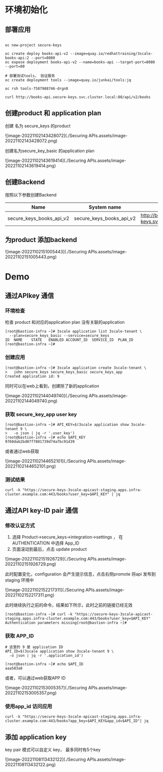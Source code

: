 ### 

# 环境初始化

## 部署应用

```

oc new-project secure-keys

oc create deploy books-api-v2 --image=quay.io/redhattraining/3scale-books-api:2 --port=8080 
oc expose deployment books-api-v2 --name=books-api --target-port=8080 --port=80

# 部署测试tools， 验证服务
oc create deployment tools --image=quay.io/junkai/tools:jq

oc rsh tools-7587988746-drgn8

curl http://books-api.secure-keys.svc.cluster.local:80/api/v2/books 

```



## 创建product 和 application plan

创建 名为 secure_keys 的product

![image-20221102143428072](./Securing APIs.assets/image-20221102143428072.png)



创建名为secure_key_basic 的application plan 

![image-20221102143619414](./Securing APIs.assets/image-20221102143619414.png)



## 创建Backend

按照以下参数创建Backend

| Name                     | System name              | Private base URL                                             |
| ------------------------ | ------------------------ | ------------------------------------------------------------ |
| secure_keys_books_api_v2 | secure_keys_books_api_v2 | http://books-api.secure-keys.svc.cluster.local:80/api/v2/books |



## 为product 添加backend



![image-20221102151005443](./Securing APIs.assets/image-20221102151005443.png)



# Demo

## 通过APIkey 通信



### 环境检查

检查 product 和对应的application plan 没有关联的application

```
[root@bastion-infra ~]# 3scale application list 3scale-tenant \
  --plan=secure_keys_basic --service=secure_keys
ID	NAME	STATE	ENABLED	ACCOUNT_ID	SERVICE_ID	PLAN_ID
[root@bastion-infra ~]#
```



### 创建应用

```
[root@bastion-infra ~]# 3scale application create 3scale-tenant \
>   john secure_keys secure_keys_basic secure_keys_app
Created application id: 9
```

同时可以在web上看到，创建除了新的application 

![image-20221102144049740](./Securing APIs.assets/image-20221102144049740.png)



### 获取 secure_key_app user key

```
[root@bastion-infra ~]# API_KEY=$(3scale application show 3scale-tenant 9 \
>   -o json | jq -r '.user_key')
[root@bastion-infra ~]# echo $API_KEY
9760dab2bd07f7801739d74a7bc91d39
```

或者通过web获取 

![image-20221102144652101](./Securing APIs.assets/image-20221102144652101.png)



### 测试结果



```
curl -k "https://secure-keys-3scale-apicast-staging.apps.infra-cluster.example.com:443/books?user_key=$API_KEY" | jq

```



## 通过API key-ID pair 通信

### 修改认证方式

1. 选择 Product->secure_keys->integration->settings ， 在AUTHENTICATION 中选择 App_ID 
2. 页面滚动到最后，点击 update product 

![image-20221102151926729](./Securing APIs.assets/image-20221102151926729.png)



此时配置变化，configuration 会产生提示信息，点击右侧promote 将api 发布到staging 环境中 

![image-20221102152217311](./Securing APIs.assets/image-20221102152217311.png)



此时继续执行之前的命令，结果如下所示，此时之前的链接已经无效

```
[root@bastion-infra ~]# curl -k "https://secure-keys-3scale-apicast-staging.apps.infra-cluster.example.com:443/books?user_key=$API_KEY"
Authentication parameters missing[root@bastion-infra ~]#
```



### 获取 APP_ID

```
# 这里的 9 是 application ID 
API_ID=$(3scale application show 3scale-tenant 9 \
  -o json | jq -r '.application_id')
  
[root@bastion-infra ~]# echo $API_ID
aaa583a8
```

或者，可以通过web获取APP ID 

![image-20221102153005357](./Securing APIs.assets/image-20221102153005357.png)



### 使用app_id 访问应用 

```
curl -k "https://secure-keys-3scale-apicast-staging.apps.infra-cluster.example.com:443/books?app_key=$API_KEY&app_id=$API_ID"| jq
```





## 添加 application key

key pair 模式可以自定义 key， 最多同时有5个key



![image-20221108113432122](./Securing APIs.assets/image-20221108113432122.png)
